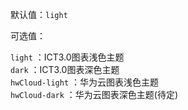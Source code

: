 默认值：`light`

可选值：

`light` ：ICT3.0图表浅色主题<br/>
`dark` ：ICT3.0图表深色主题<br/>
`hwCloud-light` ：华为云图表浅色主题<br/>
`hwCloud-dark` ：华为云图表深色主题(待定)
